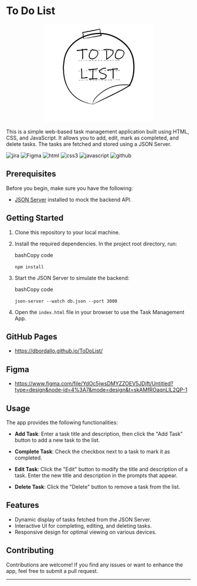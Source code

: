 # To Do List

<p align="center", background-color="white">
<img src="./assets/logoBlanco.png">
</p>

This is a simple web-based task management application built using HTML, CSS, and JavaScript. It allows you to add, edit, mark as completed, and delete tasks. The tasks are fetched and stored using a JSON Server.

![jira](https://img.shields.io/badge/Jira-0052CC?style=for-the-badge&logo=Jira&logoColor=white)
![Figma](https://img.shields.io/badge/Figma-F24E1E?style=for-the-badge&logo=figma&logoColor=white)
![html](https://img.shields.io/badge/HTML5-E34F26?style=for-the-badge&logo=html5&logoColor=white)
![css3](https://img.shields.io/badge/CSS3-1572B6?style=for-the-badge&logo=css3&logoColor=white)
![javascript](https://img.shields.io/badge/JavaScript-F7DF1E?style=for-the-badge&logo=javascript&logoColor=black)
![github](https://img.shields.io/badge/GitHub-100000?style=for-the-badge&logo=github&logoColor=white)


## Prerequisites

Before you begin, make sure you have the following:

-   [JSON Server](https://github.com/typicode/json-server) installed to mock the backend API.

## Getting Started

1.  Clone this repository to your local machine.
    
2.  Install the required dependencies. In the project root directory, run:
    
    bashCopy code
    
    `npm install` 
    
3.  Start the JSON Server to simulate the backend:
    
    bashCopy code
    
    `json-server --watch db.json --port 3000` 
    
4.  Open the `index.html` file in your browser to use the Task Management App.

## GitHub Pages
- https://dbordallo.github.io/ToDoList/

## Figma
- https://www.figma.com/file/YdOc5jwsDMYZZOEV5JDjft/Untitled?type=design&node-id=4%3A7&mode=design&t=skAMfROaqnLlL2QP-1

## Usage

The app provides the following functionalities:

-   **Add Task**: Enter a task title and description, then click the "Add Task" button to add a new task to the list.
    
-   **Complete Task**: Check the checkbox next to a task to mark it as completed.
    
-   **Edit Task**: Click the "Edit" button to modify the title and description of a task. Enter the new title and description in the prompts that appear.
    
-   **Delete Task**: Click the "Delete" button to remove a task from the list.
    

## Features

-   Dynamic display of tasks fetched from the JSON Server.
-   Interactive UI for completing, editing, and deleting tasks.
-   Responsive design for optimal viewing on various devices.

## Contributing

Contributions are welcome! If you find any issues or want to enhance the app, feel free to submit a pull request.


----------
